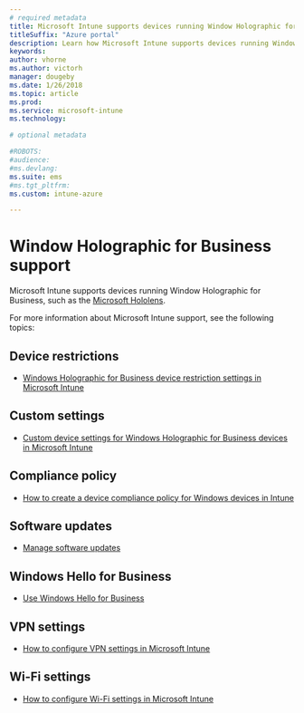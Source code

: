 ```yaml
---
# required metadata
title: Microsoft Intune supports devices running Window Holographic for Business
titleSuffix: "Azure portal"
description: Learn how Microsoft Intune supports devices running Window Holographic for Business
keywords:
author: vhorne
ms.author: victorh
manager: dougeby
ms.date: 1/26/2018
ms.topic: article
ms.prod:
ms.service: microsoft-intune
ms.technology:

# optional metadata

#ROBOTS:
#audience:
#ms.devlang:
ms.suite: ems
#ms.tgt_pltfrm:
ms.custom: intune-azure

---
```


# Window Holographic for Business support


Microsoft Intune supports devices running Window Holographic for Business, such as the [Microsoft Hololens](https://docs.microsoft.com/en-us/hololens/).

For more information about Microsoft Intune support, see the following topics:

## Device restrictions
- [Windows Holographic for Business device restriction settings in Microsoft Intune](device-restrictions-windows-holographic.md)

## Custom settings
- [Custom device settings for Windows Holographic for Business devices in Microsoft Intune](custom-settings-windows-holographic.md)

## Compliance policy
- [How to create a device compliance policy for Windows devices in Intune](compliance-policy-create-windows.md)

## Software updates
- [Manage software updates](windows-update-for-business-configure.md)

## Windows Hello for Business
- [Use Windows Hello for Business](windows-hello.md)

## VPN settings
- [How to configure VPN settings in Microsoft Intune](vpn-settings-configure.md)

## Wi-Fi settings
- [How to configure Wi-Fi settings in Microsoft Intune](wi-fi-settings-configure.md) 
 


